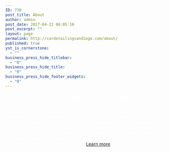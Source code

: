```yaml
---
ID: 738
post_title: About
author: admin
post_date: 2017-04-22 06:05:10
post_excerpt: ""
layout: page
permalink: http://cardetailingsandiego.com/about/
published: true
yst_is_cornerstone:
  - ""
business_press_hide_titlebar:
  - "0"
business_press_hide_title:
  - "0"
business_press_hide_footer_widgets:
  - "0"
---
```

<font color="white"><OUR DISTINCTION>
 

WE DON’T JUST WASH YOUR CAR – WE GIVE YOUR CARE A FULL MAKEOVER!  

Delivering service backed by over 30 years experience
Experience, dedication, quality assurance and reliability
Servicing some of the most expensive and exotic cars imaginable
First-class treatment to any and every car and for the right price
Providing top notch detailing at your location.
Offering one of a kind convenience and flexibility
Environmentally friendly mobile auto detailing services
Friendly service to unleash the full potential of beauty and luster of your vehicle.></font> <a href="http://cardetailingsandiego.com/our_distinction/">Learn more</a>